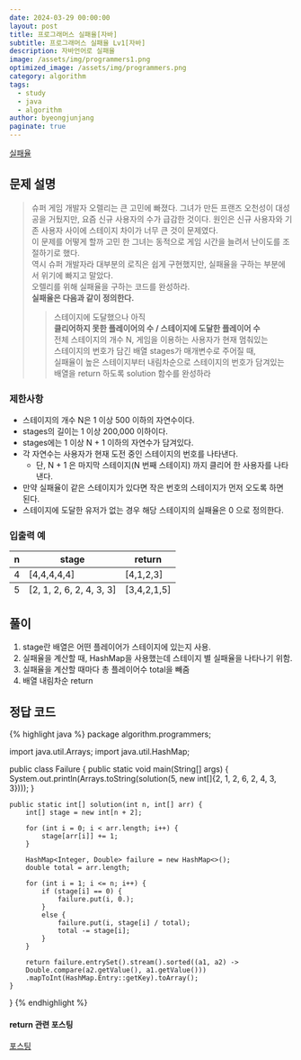 ```yaml
---
date: 2024-03-29 00:00:00
layout: post
title: 프로그래머스 실패율[자바]
subtitle: 프로그래머스 실패율 Lv1[자바]
description: 자바언어로 실패율
image: /assets/img/programmers1.png
optimized_image: /assets/img/programmers.png
category: algorithm
tags:
  - study
  - java
  - algorithm
author: byeongjunjang
paginate: true
---
```


<a href="https://school.programmers.co.kr/learn/courses/30/lessons/42889">실패율</a>

## 문제 설명

> 슈퍼 게임 개발자 오렐리는 큰 고민에 빠졌다.  그녀가 만든 프랜즈 오천성이 대성공을 거뒀지만, 요즘 신규 사용자의 수가 급감한 것이다. 원인은 신규 사용자와 기존 사용자 사이에 스테이지 차이가 너무 큰 것이 문제였다.  
이 문제를 어떻게 할까 고민 한 그녀는 동적으로 게임 시간을 늘려서 난이도를 조절하기로 했다.  
역시 슈퍼 개발자라 대부분의 로직은 쉽게 구현했지만, 실패율을 구하는 부분에서 위기에 빠지고 말았다.  
오렐리를 위해 실패율을 구하는 코드를 완성하라.    
**실패율은 다음과 같이 정의한다.**  
>> 스테이지에 도달했으나 아직  
**클리어하지 못한 플레이어의 수 / 스테이지에 도달한 플레이어 수**  
전체 스테이지의 개수 N, 게임을 이용하는 사용자가 현재 멈춰있는   
스테이지의 번호가 담긴 배열 stages가 매개변수로 주어질 때,  
실패율이 높은 스테이지부터 내림차순으로 스테이지의 번호가 담겨있는 배열을 return 하도록 solution 함수를 완성하라
  
### 제한사항

- 스테이지의 개수 N은 1 이상 500 이하의 자연수이다.  
- stages의 길이는 1 이상 200,000 이하이다.  
- stages에는 1 이상 N + 1 이하의 자연수가 담겨있다.  
- 각 자연수는 사용자가 현재 도전 중인 스테이지의 번호를 나타낸다.  
  - 단, N + 1 은 마지막 스테이지(N 번째 스테이지) 까지 클리어 한 사용자를 나타낸다.  
- 만약 실패율이 같은 스테이지가 있다면 작은 번호의 스테이지가 먼저 오도록 하면 된다.  
- 스테이지에 도달한 유저가 없는 경우 해당 스테이지의 실패율은 0 으로 정의한다.


### 입출력 예

<table>
  <thead>
    <tr>
      <th>n</th>
      <th>stage</th>
      <th>return</th>
    </tr>
  </thead>
  <tfoot>
    <tr>
      <td>5</td>
      <td>[2, 1, 2, 6, 2, 4, 3, 3]</td>
      <td>[3,4,2,1,5]</td>
    </tr>
  </tfoot>
  <tbody>
    <tr>
      <td>4</td>
      <td>[4,4,4,4,4]</td>
      <td>[4,1,2,3]</td>
    </tr>
  </tbody>
</table>

## 풀이

1. stage란 배열은 어떤 플레이어가 스테이지에 있는지 사용.
2. 실패율을 계산할 때, HashMap을 사용했는데 스테이지 별 실패율을 나타나기 위함.
3. 실패율을 계산할 때마다 총 플레이어수 total을 빼줌
4. 배열 내림차순 return

## 정답 코드

{% highlight java %}
package algorithm.programmers;

import java.util.Arrays;
import java.util.HashMap;

public class Failure {
    public static void main(String[] args) {
        System.out.println(Arrays.toString(solution(5, new int[]{2, 1, 2, 6, 2, 4, 3, 3})));
    }

    public static int[] solution(int n, int[] arr) {
        int[] stage = new int[n + 2];

        for (int i = 0; i < arr.length; i++) {
            stage[arr[i]] += 1;
        }

        HashMap<Integer, Double> failure = new HashMap<>();
        double total = arr.length;
        
        for (int i = 1; i <= n; i++) {
            if (stage[i] == 0) {
                failure.put(i, 0.);
            } 
            else {
                failure.put(i, stage[i] / total);
                total -= stage[i];
            }
        }

        return failure.entrySet().stream().sorted((a1, a2) -> 
        Double.compare(a2.getValue(), a1.getValue()))
        .mapToInt(HashMap.Entry::getKey).toArray();
    }
}
{% endhighlight %}

#### return 관련 포스팅

[포스팅](https://byeongjun-jang.github.io/Java_HashMap_reversedSorted/)